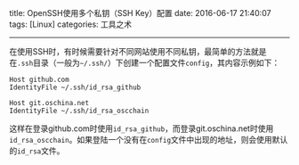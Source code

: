 title: OpenSSH使用多个私钥（SSH Key）配置
date: 2016-06-17 21:40:07
tags: [Linux]
categories: 工具之术

---

在使用SSH时，有时候需要针对不同网站使用不同私钥，最简单的方法就是在`.ssh`目录（一般为`~/.ssh/`）下创建一个配置文件`config`，其内容示例如下：

```
Host github.com
IdentityFile ~/.ssh/id_rsa_github

Host git.oschina.net
IdentityFile ~/.ssh/id_rsa_oscchain
```

这样在登录github.com时使用`id_rsa_github`，而登录git.oschina.net时使用`id_rsa_oscchain`。如果登陆一个没有在`config`文件中出现的地址，则会使用默认的`id_rsa`文件。
